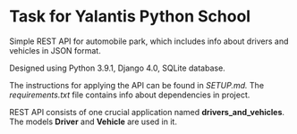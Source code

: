 
# Task for Yalantis Python School

Simple REST API for automobile park, which includes info about drivers and vehicles in JSON format.

Designed using Python 3.9.1, Django 4.0, SQLite database.

The instructions for applying the API can be found in *SETUP.md.*
The *requirements.txt* file contains info about dependencies in project.

REST API consists of one crucial application named **drivers_and_vehicles**.
The models **Driver** and **Vehicle** are used in it.
